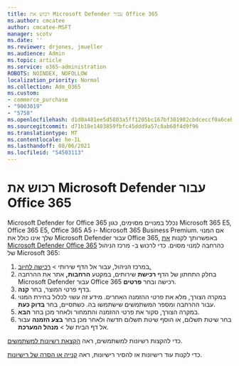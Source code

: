 ```yaml
---
title: רכוש את Microsoft Defender עבור Office 365
ms.author: cmcatee
author: cmcatee-MSFT
manager: scotv
ms.date: ''
ms.reviewer: drjones, jmueller
ms.audience: Admin
ms.topic: article
ms.service: o365-administration
ROBOTS: NOINDEX, NOFOLLOW
localization_priority: Normal
ms.collection: Adm_O365
ms.custom:
- commerce_purchase
- "9003019"
- "5758"
ms.openlocfilehash: d1d0a481ee5d5803a5ff1205bc167bf301902cbdceccf0a6ceb8497ebc65e54a
ms.sourcegitcommit: d71b18e1403859fbfc45ddd9a57c8ab68f4d9f96
ms.translationtype: MT
ms.contentlocale: he-IL
ms.lasthandoff: 08/06/2021
ms.locfileid: "54503113"
---
```

# <a name="purchase-microsoft-defender-for-office-365"></a>רכוש את Microsoft Defender עבור Office 365

Microsoft Defender for Office 365 נכלל במנויים מסוימים, כגון Microsoft 365 E5, Office 365 E5, Office 365 A5 ו- Microsoft 365 Business Premium. אם המנוי שלך אינו כולל את Microsoft Defender עבור Office 365, באפשרותך לקנות [את Microsoft Defender Office 365](/microsoft-365/security/office-365-security/office-365-atp) כהרחבה למנוי מסוים. כדי לרכוש ב- מרכז הניהול של Microsoft 365:

1. במרכז הניהול, עבור אל הדף שירותי  >  [רכישה לחיוב.](https://go.microsoft.com/fwlink/p/?linkid=868433)
2. בחלק התחתון של הדף **רכישת** שירותים, במקטע **הרחבות,** אתר את ההרחבה Microsoft Defender עבור Office 365 רכישה ובחר **פרטים**.
3. בדף פרטי המוצר, בחר **קנה**.
4. במקרה הצורך, מלא את פרטי ההזמנה האחרים. מידע זה עשוי לכלול בחירת המנוי עבור ההרחבה ומספר המשתמשים שישתמשו בה. כשתסיים, בחר **בדוק כעת**.
5. במקרה הצורך, סקור את פרטי ההזמנה והתמחור ולאחר מכן בחר **הבא**.
6. בחר שיטת תשלום, או הוסף שיטת תשלום חדשה ולאחר מכן בחר **בצע הזמנה** עבור אל דף הבית של  >  **מנהל המערכת**.

כדי להקצות רשיונות למשתמשים, ראה [הקצאת רשיונות למשתמשים](/microsoft-365/admin/manage/assign-licenses-to-users).

כדי לקנות עוד רישיונות או להסיר רישיונות, ראה [קנייה או הסרה של רישיונות](/microsoft-365/commerce/licenses/buy-licenses#buy-or-remove-licenses-for-your-business-subscription).